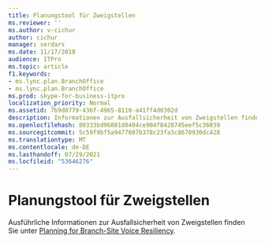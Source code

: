 ```yaml
---
title: Planungstool für Zweigstellen
ms.reviewer: ''
ms.author: v-cichur
author: cichur
manager: serdars
ms.date: 11/17/2018
audience: ITPro
ms.topic: article
f1.keywords:
- ms.lync.plan.BranchOffice
- ms.lync.plan.BranchOffice
ms.prod: skype-for-business-itpro
localization_priority: Normal
ms.assetid: 7b9d0779-436f-4965-8110-a41ff4d0302d
description: Informationen zur Ausfallsicherheit von Zweigstellen finden Sie unter Planning for Branch-Site Voice Resiliency.
ms.openlocfilehash: 80333bd96881d0404ce904f8428745eef5c36039
ms.sourcegitcommit: 5c59f9bf5a9477607b378c23fa3c8670930dc428
ms.translationtype: MT
ms.contentlocale: de-DE
ms.lasthandoff: 07/29/2021
ms.locfileid: "53646276"
---
```

# <a name="branch-sites-planning-tool"></a>Planungstool für Zweigstellen

Ausführliche Informationen zur Ausfallsicherheit von Zweigstellen finden Sie unter [Planning for Branch-Site Voice Resiliency](/previous-versions/office/lync-server-2013/lync-server-2013-planning-for-branch-site-voice-resiliency).
